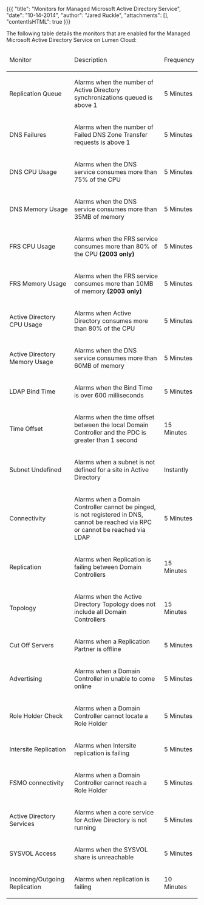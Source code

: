 {{{
  "title": "Monitors for Managed Microsoft Active Directory Service",
  "date": "10-14-2014",
  "author": "Jared Ruckle",
  "attachments": [],
  "contentIsHTML": true
}}}

<p>The following table details the monitors that are enabled for the Managed Microsoft Active Directory Service on Lumen Cloud:</p>
<table>
  <thead>
    <tr>
      <td>
        <p>Monitor</p>
      </td>
      <td>
        <p>Description</p>
      </td>
      <td>
        <p>Frequency</p>
      </td>
    </tr>
  </thead>
  <tbody>
    <tr>
      <td>
        <p>Replication Queue</p>
      </td>
      <td>
        <p>Alarms when the number of Active Directory synchronizations queued is above 1</p>
      </td>
      <td>
        <p>5 Minutes</p>
      </td>
    </tr>
    <tr>
      <td>
        <p>DNS Failures</p>
      </td>
      <td>
        <p>Alarms when the number of Failed DNS Zone Transfer requests is above 1</p>
      </td>
      <td>
        <p>5 Minutes</p>
      </td>
    </tr>
    <tr>
      <td>
        <p>DNS CPU Usage</p>
      </td>
      <td>
        <p>Alarms when the DNS service consumes more than 75% of the CPU</p>
      </td>
      <td>
        <p>5 Minutes</p>
      </td>
    </tr>
    <tr>
      <td>
        <p>DNS Memory Usage</p>
      </td>
      <td>
        <p>Alarms when the DNS service consumes more than 35MB of memory</p>
      </td>
      <td>
        <p>5 Minutes</p>
      </td>
    </tr>
    <tr>
      <td>
        <p>FRS CPU Usage</p>
      </td>
      <td>
        <p>Alarms when the FRS service consumes more than 80% of the CPU <strong>(2003 only)</strong>
        </p>
      </td>
      <td>
        <p>5 Minutes</p>
      </td>
    </tr>
    <tr>
      <td>
        <p>FRS Memory Usage</p>
      </td>
      <td>
        <p>Alarms when the FRS service consumes more than 10MB of memory <strong>(2003 only)</strong>
        </p>
      </td>
      <td>
        <p>5 Minutes</p>
      </td>
    </tr>
    <tr>
      <td>
        <p>Active Directory CPU Usage</p>
      </td>
      <td>
        <p>Alarms when Active Directory consumes more than 80% of the CPU</p>
      </td>
      <td>
        <p>5 Minutes</p>
      </td>
    </tr>
    <tr>
      <td>
        <p>Active Directory Memory Usage</p>
      </td>
      <td>
        <p>Alarms when the DNS service consumes more than 60MB of memory</p>
      </td>
      <td>
        <p>5 Minutes</p>
      </td>
    </tr>
    <tr>
      <td>
        <p>LDAP Bind Time</p>
      </td>
      <td>
        <p>Alarms when the Bind Time is over 600 milliseconds</p>
      </td>
      <td>
        <p>5 Minutes</p>
      </td>
    </tr>
    <tr>
      <td>
        <p>Time Offset</p>
      </td>
      <td>
        <p>Alarms when the time offset between the local Domain Controller and the PDC is greater than 1 second</p>
      </td>
      <td>
        <p>15 Minutes</p>
      </td>
    </tr>
    <tr>
      <td>
        <p>Subnet Undefined</p>
      </td>
      <td>
        <p>Alarms when a subnet is not defined for a site in Active Directory</p>
      </td>
      <td>
        <p>Instantly</p>
      </td>
    </tr>
    <tr>
      <td>
        <p>Connectivity</p>
      </td>
      <td>
        <p>Alarms when a Domain Controller cannot be pinged, is not registered in DNS, cannot be reached via RPC or cannot be reached via LDAP</p>
      </td>
      <td>
        <p>5 Minutes</p>
      </td>
    </tr>
    <tr>
      <td>
        <p>Replication</p>
      </td>
      <td>
        <p>Alarms when Replication is failing between Domain Controllers</p>
      </td>
      <td>
        <p>15 Minutes</p>
      </td>
    </tr>
    <tr>
      <td>
        <p>Topology</p>
      </td>
      <td>
        <p>Alarms when the Active Directory Topology does not include all Domain Controllers</p>
      </td>
      <td>
        <p>15 Minutes</p>
      </td>
    </tr>
    <tr>
      <td>
        <p>Cut Off Servers</p>
      </td>
      <td>
        <p>Alarms when a Replication Partner is offline</p>
      </td>
      <td>
        <p>5 Minutes</p>
      </td>
    </tr>
    <tr>
      <td>
        <p>Advertising</p>
      </td>
      <td>
        <p>Alarms when a Domain Controller in unable to come online</p>
      </td>
      <td>
        <p>5 Minutes</p>
      </td>
    </tr>
    <tr>
      <td>
        <p>Role Holder Check</p>
      </td>
      <td>
        <p>Alarms when a Domain Controller cannot locate a Role Holder</p>
      </td>
      <td>
        <p>5 Minutes</p>
      </td>
    </tr>
    <tr>
      <td>
        <p>Intersite Replication</p>
      </td>
      <td>
        <p>Alarms when Intersite replication is failing</p>
      </td>
      <td>
        <p>5 Minutes</p>
      </td>
    </tr>
    <tr>
      <td>
        <p>FSMO connectivity</p>
      </td>
      <td>
        <p>Alarms when a Domain Controller cannot reach a Role Holder</p>
      </td>
      <td>
        <p>5 Minutes</p>
      </td>
    </tr>
    <tr>
      <td>
        <p>Active Directory Services</p>
      </td>
      <td>
        <p>Alarms when a core service for Active Directory is not running</p>
      </td>
      <td>
        <p>5 Minutes</p>
      </td>
    </tr>
    <tr>
      <td>
        <p>SYSVOL Access</p>
      </td>
      <td>
        <p>Alarms when the SYSVOL share is unreachable</p>
      </td>
      <td>
        <p>5 Minutes</p>
      </td>
    </tr>
    <tr>
      <td>
        <p>Incoming/Outgoing Replication</p>
      </td>
      <td>
        <p>Alarms when replication is failing</p>
      </td>
      <td>
        <p>10 Minutes</p>
      </td>
    </tr>
  </tbody>
</table>
